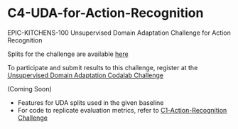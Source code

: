 # C4-UDA-for-Action-Recognition
EPIC-KITCHENS-100 Unsupervised Domain Adaptation Challenge for Action Recognition

Splits for the challenge are available [here](https://github.com/epic-kitchens/epic-kitchens-100-annotations/tree/master/UDA_annotations)

To participate and submit results to this challenge, register at the [Unsupervised Domain Adaptation Codalab Challenge](https://competitions.codalab.org/competitions/26096)

(Coming Soon)
* Features for UDA splits used in the given baseline
* For code to replicate evaluation metrics, refer to [C1-Action-Recognition Challenge](https://github.com/epic-kitchens/C1-Action-Recognition)
